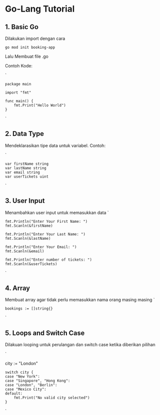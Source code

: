 # Go-Lang Tutorial

## 1. Basic Go
Dilakukan import dengan cara

` go mod init booking-app `

Lalu Membuat file .go

Contoh Kode:

`

    package main
    
    import "fmt"

    func main() {
        fmt.Print("Hello World")
    }

`

## 2. Data Type
Mendeklarasikan tipe data untuk variabel. Contoh:

`

    var firstName string
	var lastName string
	var email string
	var userTickets uint

`

## 3. User Input
Menambahkan user input untuk memasukkan data
`

    fmt.Println("Enter Your First Name: ")
    fmt.Scanln(&firstName)

	fmt.Println("Enter Your Last Name: ")
	fmt.Scanln(&lastName)

	fmt.Println("Enter Your Email: ")
	fmt.Scanln(&email)

	fmt.Println("Enter number of tickets: ")
	fmt.Scanln(&userTickets)

`

## 4. Array
Membuat array agar tidak perlu memasukkan nama orang masing masing
`

    bookings := []string{}

`

## 5. Loops and Switch Case
Dilakuan looping untuk perulangan dan switch case ketika diberikan pilihan

`

city := "London"

	switch city {
	case "New York":
	case "Singapore", "Hong Kong":
	case "London", "Berlin":
	case "Mexico City":
	default:
		fmt.Print("No valid city selected")
	}

`